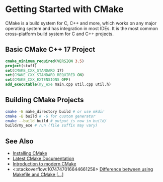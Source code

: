 # Getting Started with CMake

CMake is a build system for C, C++ and more, which works on any major operating system and has integration in most IDEs.
It is the most common cross-platform build system for C and C++ projects.

## Basic CMake C++ 17 Project
```cmake
cmake_minimum_required(VERSION 3.5)
project(stuff)
set(CMAKE_CXX_STANDARD 17)
set(CMAKE_CXX_STANDARD_REQUIRED ON)
set(CMAKE_CXX_EXTENSIONS OFF)
add_executable(my_exe main.cpp util.cpp util.h)
```
## Building CMake Projects
```sh
cmake -E make_directory build # or use mkdir
cmake -B build # -G for custom generator
cmake --build build # output is now in build/
build/my_exe # run (file suffix may vary)
```

## See Also
- [Installing CMake](https://cmake.org/install/)
- [Latest CMake Documentation](https://cmake.org/cmake/help/latest/)
- [Introduction to modern CMake](https://cliutils.gitlab.io/modern-cmake/)
- <:stackoverflow:1074747016644661258> [Difference between using Makefile and CMake [...]](https://stackoverflow.com/q/25789644/5740428)
